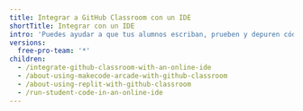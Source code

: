 ```yaml
---
title: Integrar a GitHub Classroom con un IDE
shortTitle: Integrar con un IDE
intro: 'Puedes ayudar a que tus alumnos escriban, prueben y depuren código si preconfiguras un ambiente de desarrollo para los repositorios de tareas en {% data variables.product.prodname_classroom %}.'
versions:
  free-pro-team: '*'
children:
  - /integrate-github-classroom-with-an-online-ide
  - /about-using-makecode-arcade-with-github-classroom
  - /about-using-replit-with-github-classroom
  - /run-student-code-in-an-online-ide
---
```


